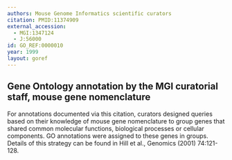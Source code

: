 ```yaml
--- 
authors: Mouse Genome Informatics scientific curators
citation: PMID:11374909
external_accession: 
  - MGI:1347124
  - J:56000
id: GO_REF:0000010
year: 1999
layout: goref
---
```


## Gene Ontology annotation by the MGI curatorial staff, mouse gene nomenclature

For annotations documented via this citation, curators designed queries based on their knowledge of mouse gene nomenclature to group genes that shared common molecular functions, biological processes or cellular components. GO annotations were assigned to these genes in groups. Details of this strategy can be found in Hill et al., Genomics (2001) 74:121-128.
